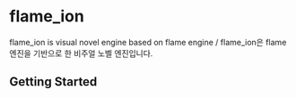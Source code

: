# flame_ion

flame_ion is visual novel engine based on flame engine / flame_ion은 flame 엔진을 기반으로 한 비주얼 노벨 엔진입니다.

## Getting Started


